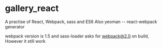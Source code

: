 # gallery_react
A practise of React, Webpack, sass and ES6
Also yeoman -- react-webpack generator

webpack version is 1.5 and sass-loader asks for webpack@2.0 on build, However it still work